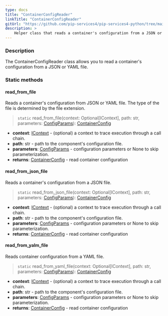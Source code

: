 ```yaml
---
type: docs
title: "ContainerConfigReader"
linkTitle: "ContainerConfigReader"
gitUrl: "https://github.com/pip-services4/pip-services4-python/tree/main/pip-services4-components-python"
description: >
    Helper class that reads a container's configuration from a JSON or YAML file.
---
```


### Description

The ContainerConfigReader class allows you to read a container's configuration from a JSON or YAML file.

### Static methods

#### read_from_file
Reads a container's configuration from JSON or YAML file.
The type of the file is determined by the file extension.

> `static` read_from_file(context: Optional[IContext], path: str, parameters: [ConfigParams](../../../components/config/config_params)): [ContainerConfig](../container_config)

- **context**: [IContext](../../../components/context/icontext) - (optional) a context to trace execution through a call chain.
- **path**: str - path to the component's configuration file.
- **parameters**: [ConfigParams](../../../components/config/config_params) - configuration parameters or None to skip parameterization.
- **returns**: [ContainerConfig](../container_config) - read container configuration


#### read_from_json_file
Reads a container's configuration from a JSON file.

> `static` read_from_json_file(context: Optional[IContext], path: str, parameters: [ConfigParams](../../../components/config/config_params)): [ContainerConfig](../container_config)

- **context**: [IContext](../../../components/context/icontext) - (optional) a context to trace execution through a call chain.
- **path**: str - path to the component's configuration file.
- **parameters**: [ConfigParams](../../../components/config/config_params) - configuration parameters or None to skip parameterization.
- **returns**: [ContainerConfig](../container_config) - read container configuration


#### read_from_yalm_file
Reads container configuration from a YAML file.

> `static` read_from_yaml_file(context: Optional[IContext], path: str, parameters: [ConfigParams](../../../components/config/config_params)): [ContainerConfig](../container_config)

- **context**: [IContext](../../../components/context/icontext) - (optional) a context to trace execution through a call chain.
- **path**: str - path to the component's configuration file.
- **parameters**: [ConfigParams](../../../components/config/config_params) - configuration parameters or None to skip parameterization.
- **returns**: [ContainerConfig](../container_config) - read container configuration
